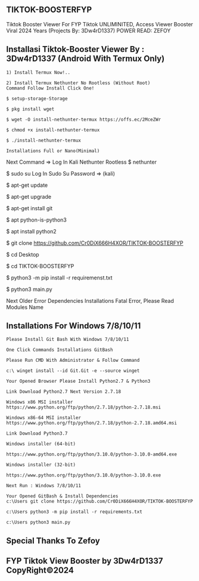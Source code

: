 ## TIKTOK-BOOSTERFYP
Tiktok Booster Viewer For FYP Tiktok UNLIMINITED, Access Viewer Booster Viral 2024 Years (Projects By: 3Dw4rD1337) POWER READ: ZEFOY 


## Installasi Tiktok-Booster Viewer By : 3Dw4rD1337 (Android With Termux Only)

```
1) Install Termux Now!..

2) Install Termux Nethunter No Rootless (Without Root)
Command Follow Install Click One!
```
```
$ setup-storage-Storage

$ pkg install wget

$ wget -O install-nethunter-termux https://offs.ec/2MceZWr

$ chmod +x install-nethunter-termux

$ ./install-nethunter-termux

Installations Full or Nano(Minimal)
```

Next Command => Log In Kali Nethunter Rootless
$ nethunter

$ sudo su Log In Sudo Su Password => (kali)

$ apt-get update

$ apt-get upgrade

$ apt-get install git

$ apt python-is-python3

$ apt install python2

$ git clone https://github.com/Cr0DiX666H4XOR/TIKTOK-BOOSTERFYP

$ cd Desktop

$ cd TIKTOK-BOOSTERFYP

$ python3 -m pip install -r requiremenst.txt

$ python3 main.py

Next Older Error Dependencies Installations Fatal Error, Please Read Modules Name

## Installations For Windows 7/8/10/11
```
Please Install Git Bash With Windows 7/8/10/11

One Click Commands Installations GitBash

Please Run CMD With Administrator & Follow Command

c:\ winget install --id Git.Git -e --source winget

Your Opened Browser Please Install Python2.7 & Python3

Link Download Python2.7 Next Version 2.7.18

Windows x86 MSI installer
https://www.python.org/ftp/python/2.7.18/python-2.7.18.msi

Windows x86-64 MSI installer
https://www.python.org/ftp/python/2.7.18/python-2.7.18.amd64.msi

Link Download Python3.7

Windows installer (64-bit)

https://www.python.org/ftp/python/3.10.0/python-3.10.0-amd64.exe

Windows installer (32-bit)

https://www.python.org/ftp/python/3.10.0/python-3.10.0.exe

Next Run : Windows 7/8/10/11

Your Opened GitBash & Install Dependencies
c:\Users git clone https://github.com/Cr0DiX666H4XOR/TIKTOK-BOOSTERFYP

c:\Users python3 -m pip install -r requirements.txt

c:\Users python3 main.py

```

## Special Thanks To Zefoy 
## FYP Tiktok View Booster by 3Dw4rD1337 CopyRight©2024
